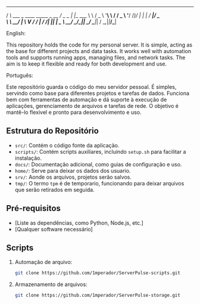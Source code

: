 

 __                           ___       _          
/ _\ ___ _ ____   _____ _ __ / _ \_   _| |___  ___ 
\ \ / _ \ '__\ \ / / _ \ '__/ /_)/ | | | / __|/ _ \
_\ \  __/ |   \ V /  __/ | / ___/| |_| | \__ \  __/
\__/\___|_|    \_/ \___|_| \/     \__,_|_|___/\___|
                                                   

 
English:

This repository holds the code for my personal server. It is simple, acting as the base for different projects and data tasks. It works well with automation tools and supports running apps, managing files, and network tasks. The aim is to keep it flexible and ready for both development and use.

Português:

Este repositório guarda o código do meu servidor pessoal. É simples, servindo como base para diferentes projetos e tarefas de dados. Funciona bem com ferramentas de automação e dá suporte à execução de aplicações, gerenciamento de arquivos e tarefas de rede. O objetivo é mantê-lo flexível e pronto para desenvolvimento e uso.

## Estrutura do Repositório
- `src/`: Contém o código fonte da aplicação.
- `scripts/`: Contém scripts auxiliares, incluindo `setup.sh` para facilitar a instalação.
- `docs/`: Documentação adicional, como guias de configuração e uso.
- `home/`: Serve para deixar os dados dos usuario.
- `srv/`: Aonde os arquivos, projetos serão salvos.
- `tmp/`: O termo `tpm` é de temporario, funcionando para deixar arquivos que serão retirados em seguida.

## Pré-requisitos
- [Liste as dependências, como Python, Node.js, etc.]
- [Qualquer software necessário]

## Scripts

1. Automação de arquivo:
   ```bash
   git clone https://github.com/1mperador/ServerPulse-scripts.git
   ```
2. Armazenamento de arquivos:
   ```bash
   git clone https://github.com/1mperador/ServerPulse-storage.git
   ```
